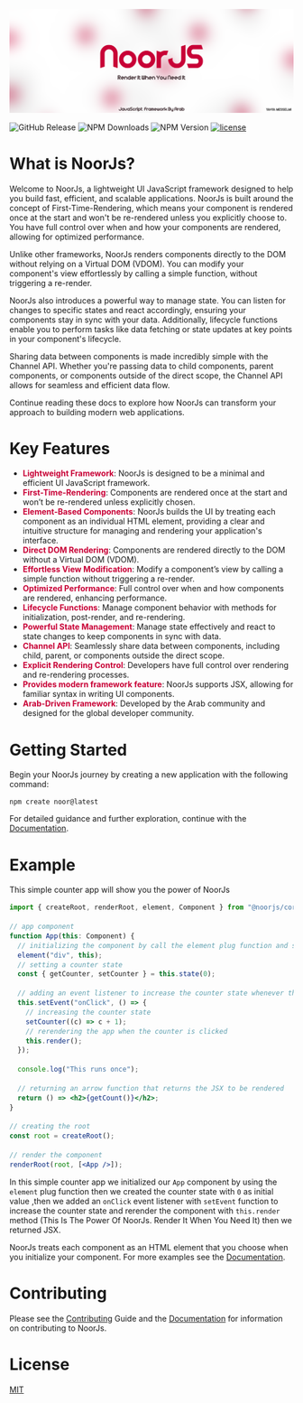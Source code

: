 ![hero](docs/imgs/readmeimg.png)

![GitHub Release](https://img.shields.io/github/v/release/MESSELMIyahya/NoorJs?color=blue)
![NPM Downloads](https://img.shields.io/npm/dm/%40noorjs%2Fcore)
![NPM Version](https://img.shields.io/npm/v/%40noorjs%2Fcore?color=blue)
[![license](https://img.shields.io/npm/l/svelte.svg)](LICENSE.md)

# What is NoorJs?

Welcome to NoorJs, a lightweight UI JavaScript framework designed to help you build fast, efficient, and scalable applications. NoorJs is built around the concept of First-Time-Rendering, which means your component is rendered once at the start and won't be re-rendered unless you explicitly choose to. You have full control over when and how your components are rendered, allowing for optimized performance.

Unlike other frameworks, NoorJs renders components directly to the DOM without relying on a Virtual DOM (VDOM). You can modify your component's view effortlessly by calling a simple function, without triggering a re-render.

NoorJs also introduces a powerful way to manage state. You can listen for changes to specific states and react accordingly, ensuring your components stay in sync with your data. Additionally, lifecycle functions enable you to perform tasks like data fetching or state updates at key points in your component's lifecycle.

Sharing data between components is made incredibly simple with the Channel API. Whether you're passing data to child components, parent components, or components outside of the direct scope, the Channel API allows for seamless and efficient data flow.

Continue reading these docs to explore how NoorJs can transform your approach to building modern web applications.

# Key Features

- **<span style="color: #C80036;">Lightweight Framework</span>**: NoorJs is designed to be a minimal and efficient UI JavaScript framework.
- **<span style="color: #C80036;">First-Time-Rendering</span>**: Components are rendered once at the start and won’t be re-rendered unless explicitly chosen.
- **<span style="color: #C80036;">Element-Based Components</span>**: NoorJs builds the UI by treating each component as an individual HTML element, providing a clear and intuitive structure for managing and rendering your application's interface.
- **<span style="color: #C80036;">Direct DOM Rendering</span>**: Components are rendered directly to the DOM without a Virtual DOM (VDOM).
- **<span style="color: #C80036;">Effortless View Modification</span>**: Modify a component’s view by calling a simple function without triggering a re-render.
- **<span style="color: #C80036;">Optimized Performance</span>**: Full control over when and how components are rendered, enhancing performance.
- **<span style="color: #C80036;">Lifecycle Functions</span>**: Manage component behavior with methods for initialization, post-render, and re-rendering.
- **<span style="color: #C80036;">Powerful State Management</span>**: Manage state effectively and react to state changes to keep components in sync with data.
- **<span style="color: #C80036;">Channel API</span>**: Seamlessly share data between components, including child, parent, or components outside the direct scope.
- **<span style="color: #C80036;">Explicit Rendering Control</span>**: Developers have full control over rendering and re-rendering processes.
- **<span style="color: #C80036;">Provides modern framework feature</span>**: NoorJs supports JSX, allowing for familiar syntax in writing UI components.
- **<span style="color: #C80036;">Arab-Driven Framework</span>**: Developed by the Arab community and designed for the global developer community.

# Getting Started

Begin your NoorJs journey by creating a new application with the following command:

```shell
npm create noor@latest
```

For detailed guidance and further exploration, continue with the [Documentation](docs/doc.md).

# Example

This simple counter app will show you the power of NoorJs

```jsx
import { createRoot, renderRoot, element, Component } from "@noorjs/core";

// app component
function App(this: Component) {
  // initializing the component by call the element plug function and setting the component HTML tag
  element("div", this);
  // setting a counter state
  const { getCounter, setCounter } = this.state(0);

  // adding an event listener to increase the counter state whenever the component is clicked
  this.setEvent("onClick", () => {
    // increasing the counter state
    setCounter((c) => c + 1);
    // rerendering the app when the counter is clicked
    this.render();
  });

  console.log("This runs once");

  // returning an arrow function that returns the JSX to be rendered
  return () => <h2>{getCount()}</h2>;
}

// creating the root
const root = createRoot();

// render the component
renderRoot(root, [<App />]);
```

In this simple counter app we initialized our `App` component by using the `element` plug function then we created the counter state with `0` as initial value ,then we added an `onClick` event listener with `setEvent` function to increase the counter state and rerender the component with `this.render` method (This Is The Power Of NoorJs. Render It When You Need It) then we returned JSX.

NoorJs treats each component as an HTML element that you choose when you initialize your component. For more examples see the [Documentation](docs/doc.md/#element-plug).

# Contributing

Please see the [Contributing](CONTRIBUTING.md) Guide and the [Documentation](docs/doc.md) for information on contributing to NoorJs.

# License

[MIT](LICENSE.md)
